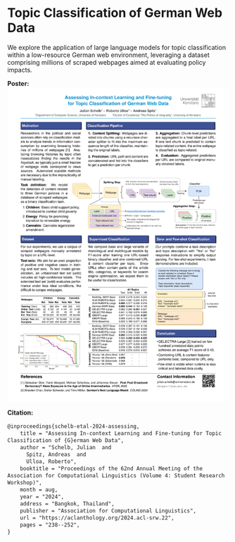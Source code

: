 # Topic Classification of German Web Data
We explore the application of large language models for topic classification within a low-resource German web environment, leveraging a dataset comprising millions of scraped webpages aimed at evaluating policy impacts.

**Poster:**
![alt text](poster.png)

**Citation:**

```
@inproceedings{schelb-etal-2024-assessing,
    title = "Assessing In-context Learning and Fine-tuning for Topic Classification of {G}erman Web Data",
    author = "Schelb, Julian  and
      Spitz, Andreas  and
      Ulloa, Roberto",
    booktitle = "Proceedings of the 62nd Annual Meeting of the Association for Computational Linguistics (Volume 4: Student Research Workshop)",
    month = aug,
    year = "2024",
    address = "Bangkok, Thailand",
    publisher = "Association for Computational Linguistics",
    url = "https://aclanthology.org/2024.acl-srw.22",
    pages = "238--252",
}
```
